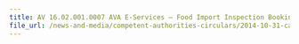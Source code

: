 ```yaml
---
title: AV 16.02.001.0007 AVA E-Services – Food Import Inspection Booking Amendment and Cancellation 
file_url: /news-and-media/competent-authorities-circulars/2014-10-31-ca.pdf
---
```

